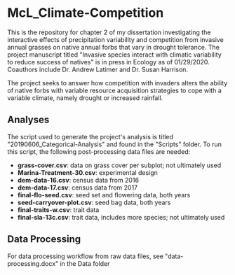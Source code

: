 # McL_Climate-Competition

This is the repository for chapter 2 of my dissertation investigating the interactive effects of precipitation variability and competition from invasive annual grasses on native annual forbs that vary in drought tolerance. The project manuscript titled "Invasive species interact with climatic variability to reduce success of natives" is in press in Ecology as of 01/29/2020. Coauthors include Dr. Andrew Latimer and Dr. Susan Harrison. 

The project seeks to answer how competition with invaders alters the ability of native forbs with variable resource acquisition strategies to cope with a variable climate, namely drought or increased rainfall. 

## Analyses

The script used to generate the project's analysis is titled "20190606_Categorical-Analysis" and found in the "Scripts" folder. To run this script, the following post-processing data files are needed:

* __grass-cover.csv__: data on grass cover per subplot; not ultimately used
* __Marina-Treatment-30.csv__: experimental design
* __dem-data-16.csv__: census data from 2016
* __dem-data-17.csv__: census data from 2017
* __final-flo-seed.csv__: seed set and flowering data, both years
* __seed-carryover-plot.csv__: seed bag data, both years
* __final-traits-w.csv__: trait data
* __final-sla-13c.csv__: trait data, includes more species; not ultimately used

## Data Processing
For data processing workflow from raw data files, see "data-processing.docx" in the Data folder
